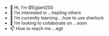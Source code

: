 - 👋 Hi, I’m @Eglant200
- 👀 I’m interested in ...hepling others
- 🌱 I’m currently learning ...how to use sherlock
- 💞️ I’m looking to collaborate on ...soon
- 📫 How to reach me ...egli

<!---
Eglant200/Eglant200 is a ✨ special ✨ repository because its `README.md` (this file) appears on your GitHub profile.
You can click the Preview link to take a look at your changes.
--->
